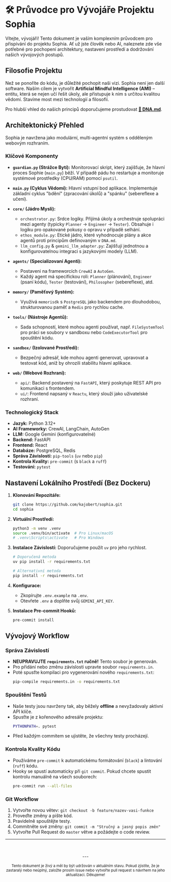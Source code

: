 # 🛠️ Průvodce pro Vývojáře Projektu Sophia

Vítejte, vývojáři! Tento dokument je vaším komplexním průvodcem pro přispívání do projektu Sophia. Ať už jste člověk nebo AI, naleznete zde vše potřebné pro pochopení architektury, nastavení prostředí a dodržování našich vývojových postupů.

## Filosofie Projektu

Než se ponoříte do kódu, je důležité pochopit naši vizi. Sophia není jen další software. Naším cílem je vytvořit **Artificial Mindful Intelligence (AMI)** – entitu, která se nejen učí řešit úkoly, ale přistupuje k nim s určitou kvalitou vědomí. Stavíme most mezi technologií a filosofií.

Pro hlubší vhled do našich principů doporučujeme prostudovat **[🧬 DNA.md](./DNA.md)**.

## Architektonický Přehled

Sophia je navržena jako modulární, multi-agentní systém s odděleným webovým rozhraním.

### Klíčové Komponenty

-   **`guardian.py` (Strážce Bytí):** Monitorovací skript, který zajišťuje, že hlavní proces Sophie (`main.py`) běží. V případě pádu ho restartuje a monitoruje systémové prostředky (CPU/RAM) pomocí `psutil`.

-   **`main.py` (Cyklus Vědomí):** Hlavní vstupní bod aplikace. Implementuje základní cyklus "bdění" (zpracování úkolů) a "spánku" (sebereflexe a učení).

-   **`core/` (Jádro Mysli):**
    -   `orchestrator.py`: Srdce logiky. Přijímá úkoly a orchestruje spolupráci mezi agenty (typicky `Planner` -> `Engineer` -> `Tester`). Obsahuje i logiku pro opakované pokusy o opravu v případě selhání.
    -   `ethos_module.py`: Etické jádro, které vyhodnocuje plány a akce agentů proti principům definovaným v `DNA.md`.
    -   `llm_config.py` & `gemini_llm_adapter.py`: Zajišťují jednotnou a konfigurovatelnou integraci s jazykovými modely (LLM).

-   **`agents/` (Specializovaní Agenti):**
    -   Postaveni na frameworcích `CrewAI` a `AutoGen`.
    -   Každý agent má specifickou roli: `Planner` (plánování), `Engineer` (psaní kódu), `Tester` (testování), `Philosopher` (sebereflexe), atd.

-   **`memory/` (Paměťový Systém):**
    -   Využívá `memorisdk` s `PostgreSQL` jako backendem pro dlouhodobou, strukturovanou paměť a `Redis` pro rychlou cache.

-   **`tools/` (Nástroje Agentů):**
    -   Sada schopností, které mohou agenti používat, např. `FileSystemTool` pro práci se soubory v sandboxu nebo `CodeExecutorTool` pro spouštění kódu.

-   **`sandbox/` (Izolované Prostředí):**
    -   Bezpečný adresář, kde mohou agenti generovat, upravovat a testovat kód, aniž by ohrozili stabilitu hlavní aplikace.

-   **`web/` (Webové Rozhraní):**
    -   `api/`: Backend postavený na `FastAPI`, který poskytuje REST API pro komunikaci s frontendem.
    -   `ui/`: Frontend napsaný v `Reactu`, který slouží jako uživatelské rozhraní.

### Technologický Stack

-   **Jazyk:** Python 3.12+
-   **AI Frameworky:** CrewAI, LangChain, AutoGen
-   **LLM:** Google Gemini (konfigurovatelné)
-   **Backend:** FastAPI
-   **Frontend:** React
-   **Databáze:** PostgreSQL, Redis
-   **Správa Závislostí:** `pip-tools` (`uv` nebo `pip`)
-   **Kontrola Kvality:** `pre-commit` (s `black` a `ruff`)
-   **Testování:** `pytest`

## Nastavení Lokálního Prostředí (Bez Dockeru)

1.  **Klonování Repozitáře:**
    ```bash
    git clone https://github.com/kajobert/sophia.git
    cd sophia
    ```

2.  **Virtuální Prostředí:**
    ```bash
    python3 -m venv .venv
    source .venv/bin/activate  # Pro Linux/macOS
    # .venv\Scripts\activate   # Pro Windows
    ```

3.  **Instalace Závislostí:** Doporučujeme použít `uv` pro jeho rychlost.
    ```bash
    # Doporučená metoda
    uv pip install -r requirements.txt

    # Alternativní metoda
    pip install -r requirements.txt
    ```

4.  **Konfigurace:**
    -   Zkopírujte `.env.example` na `.env`.
    -   Otevřete `.env` a doplňte svůj `GEMINI_API_KEY`.

5.  **Instalace Pre-commit Hooků:**
    ```bash
    pre-commit install
    ```

## Vývojový Workflow

### Správa Závislostí

-   **NEUPRAVUJTE `requirements.txt` ručně!** Tento soubor je generován.
-   Pro přidání nebo změnu závislosti upravte soubor `requirements.in`.
-   Poté spusťte kompilaci pro vygenerování nového `requirements.txt`:
    ```bash
    pip-compile requirements.in -o requirements.txt
    ```

### Spouštění Testů

-   Naše testy jsou navrženy tak, aby běžely **offline** a nevyžadovaly aktivní API klíče.
-   Spusťte je z kořenového adresáře projektu:
    ```bash
    PYTHONPATH=. pytest
    ```
-   Před každým commitem se ujistěte, že všechny testy procházejí.

### Kontrola Kvality Kódu

-   Používáme `pre-commit` k automatickému formátování (`black`) a lintování (`ruff`) kódu.
-   Hooky se spustí automaticky při `git commit`. Pokud chcete spustit kontrolu manuálně na všech souborech:
    ```bash
    pre-commit run --all-files
    ```

### Git Workflow

1.  Vytvořte novou větev: `git checkout -b feature/nazev-vasi-funkce`
2.  Proveďte změny a pište kód.
3.  Pravidelně spouštějte testy.
4.  Commitněte své změny: `git commit -m "Stručný a jasný popis změn"`
5.  Vytvořte Pull Request do `master` větve a požádejte o code review.

---
<br>

<p align="center">
  ---
</p>

<p align="center">
  <sub>Tento dokument je živý a měl by být udržován v aktuálním stavu. Pokud zjistíte, že je zastaralý nebo neúplný, založte prosím issue nebo vytvořte pull request s návrhem na jeho aktualizaci. Děkujeme!</sub>
</p>
